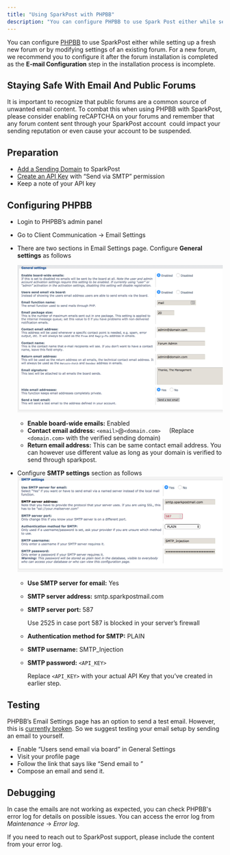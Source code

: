 ```yaml
---
title: "Using SparkPost with PHPBB"
description: "You can configure PHPBB to use Spark Post either while setting up a fresh new forum or by modifying settings of an existing forum For a new forum we recommend you to configure it after the forum installation is completed as the E mail Configuration step in the installation process..."
---
```


You can configure [PHPBB](https://www.phpbb.com/) to use SparkPost either while setting up a fresh new forum or by modifying settings of an existing forum. For a new forum, we recommend you to configure it after the forum installation is completed as the **E-mail Configuration** step in the installation process is incomplete.

## Staying Safe With Email And Public Forums

It is important to recognize that public forums are a common source of unwanted email content. To combat this when using PHPBB with SparkPost, please consider enabling reCAPTCHA on your forums and remember that any forum content sent through your SparkPost account  could impact your sending reputation or even cause your account to be suspended.

## Preparation

* [Add a Sending Domain](https://www.sparkpost.com/docs/getting-started/getting-started-sparkpost/#preparing-your-from-address) to SparkPost
* [Create an API Key](https://www.sparkpost.com/docs/getting-started/create-api-keys/) with “Send via SMTP” permission
* Keep a note of your API key

## Configuring PHPBB

* Login to PHPBB’s admin panel
* ​Go to Client Communication -> Email Settings
* There are two sections in Email Settings page. Configure **General** **settings** as follows​

    ![](media/phpbb/phpbb-general-settings.png)

    * **Enable board-wide emails:** Enabled
    * **Contact email address:** `<email>`@`<domain.com>`
    (Replace `<domain.com>` with the verified sending domain)
    * **Return email address:** This can be same contact email address. You can however use different value as long as your domain is verified to send through sparkpost.

* Configure **SMTP settings** section as follows![](media/phpbb/phpbb-smtp-settings.png)

    * **Use SMTP server for email:** Yes
    * **SMTP server address:** smtp.sparkpostmail.com
    * **SMTP server port:** 587

        Use 2525 in case port 587 is blocked in your server’s firewall

    * **Authentication method for SMTP:** PLAIN
    * **SMTP username:** SMTP_Injection
    * **SMTP password:** `<API_KEY>`

        Replace `<API_KEY>` with your actual API Key that you’ve created in earlier step. 

## Testing

PHPBB’s Email Settings page has an option to send a test email. However, this is [currently broken](https://tracker.phpbb.com/browse/PHPBB3-14913). So we suggest testing your email setup by sending an email to yourself. 

* Enable “Users send email via board” in General Settings
* Visit your profile page
* Follow the link that says like “Send email to <username>”
* Compose an email and send it. 

## Debugging

In case the emails are not working as expected, you can check PHPBB's error log for details on possible issues. You can access the error log from *Maintenance* -> *Error log*. 

If you need to reach out to SparkPost support, please include the content from your error log.
